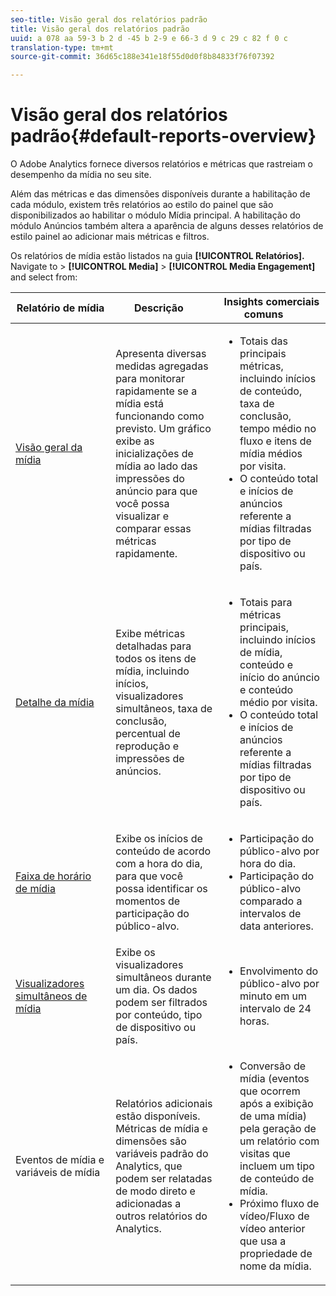 ```yaml
---
seo-title: Visão geral dos relatórios padrão
title: Visão geral dos relatórios padrão
uuid: a 078 aa 59-3 b 2 d -45 b 2-9 e 66-3 d 9 c 29 c 82 f 0 c
translation-type: tm+mt
source-git-commit: 36d65c188e341e18f55d0d0f8b84833f76f07392

---
```



# Visão geral dos relatórios padrão{#default-reports-overview}

O Adobe Analytics fornece diversos relatórios e métricas que rastreiam o desempenho da mídia no seu site.

Além das métricas e das dimensões disponíveis durante a habilitação de cada módulo, existem três relatórios ao estilo do painel que são disponibilizados ao habilitar o módulo Mídia principal. A habilitação do módulo Anúncios também altera a aparência de alguns desses relatórios de estilo painel ao adicionar mais métricas e filtros.

Os relatórios de mídia estão listados na guia **[!UICONTROL Relatórios].** Navigate to &gt; **[!UICONTROL Media]** &gt; **[!UICONTROL Media Engagement]** and select from:

| Relatório de mídia | Descrição     | Insights comerciais comuns       |
| --- | --- | --- |
| [Visão geral da mídia](media-reports-overview.md) | Apresenta diversas medidas agregadas para monitorar rapidamente se a mídia está funcionando como previsto. Um gráfico exibe as inicializações de mídia ao lado das impressões do anúncio para que você possa visualizar e comparar essas métricas rapidamente. | <ul> <li>Totais das principais métricas, incluindo inícios de conteúdo, taxa de conclusão, tempo médio no fluxo e itens de mídia médios por visita.  </li> <li>O conteúdo total e inícios de anúncios referente a mídias filtradas por tipo de dispositivo ou país.  </li> </ul> |
| [Detalhe da mídia](media-reports-detail.md) | Exibe métricas detalhadas para todos os itens de mídia, incluindo inícios, visualizadores simultâneos, taxa de conclusão, percentual de reprodução e impressões de anúncios. | <ul> <li>Totais para métricas principais, incluindo inícios de mídia, conteúdo e início do anúncio e conteúdo médio por visita.  </li> <li>O conteúdo total e inícios de anúncios referente a mídias filtradas por tipo de dispositivo ou país.  </li> </ul> |
| [Faixa de horário de mídia](media-reports-daypart.md) | Exibe os inícios de conteúdo de acordo com a hora do dia, para que você possa identificar os momentos de participação do público-alvo. | <ul> <li>Participação do público-alvo por hora do dia.  </li> <li>Participação do público-alvo comparado a intervalos de data anteriores.  </li> </ul> |
| [Visualizadores simultâneos de mídia](media-concurrent-viewers.md) | Exibe os visualizadores simultâneos durante um dia. Os dados podem ser filtrados por conteúdo, tipo de dispositivo ou país. | <ul> <li>Envolvimento do público-alvo por minuto em um intervalo de 24 horas.  </li> </ul> |
| Eventos de mídia e variáveis de mídia | Relatórios adicionais estão disponíveis. Métricas de mídia e dimensões são variáveis padrão do Analytics, que podem ser relatadas de modo direto e adicionadas a outros relatórios do Analytics. | <ul> <li>Conversão de mídia (eventos que ocorrem após a exibição de uma mídia) pela geração de um relatório com visitas que incluem um tipo de conteúdo de mídia.  </li> <li>Próximo fluxo de vídeo/Fluxo de vídeo anterior que usa a propriedade de nome da mídia.  </li> </ul> |
